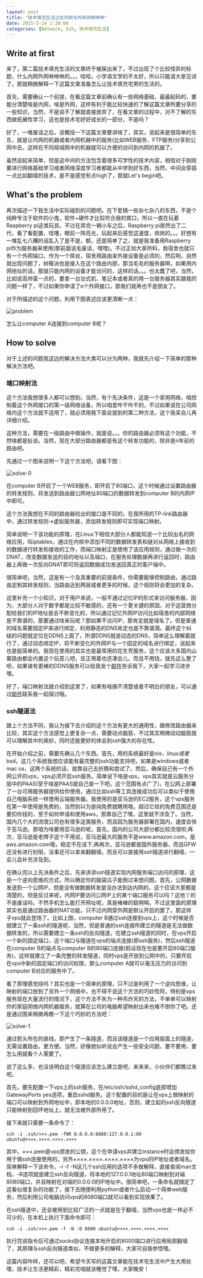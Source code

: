 ```yaml
---
layout: post
title: "技术填充生活之在内网与外网间咻咻咻"
date: 2015-5-24 2:20:00
categories: [Network, Ssh, 技术填充生活]
---
```


## Write at first

来了，第二篇技术填充生活的文章终于被屎出来了，不过出现了个比较怪异的标题，什么内网外网咻咻咻的。。。哈哈，小学语文学的不太好，所以只能请大家见谅了。那就稍微解释一下这篇文章准备怎么让技术填充宅男的生活的。

首先，需要确认一个前提，在看这篇文章前确认有一些网络基础，最最起码的，要能分清楚啥是内网，啥是外网，这样有利于能比较快速的了解这篇文章所要分享的一些知识，当然，不是说不了解就直接放弃了，在看文章的过程中，对不了解的东西做拓展性学习，这也是技术宅好好成长的一部分，不是吗？

好了，一堆废话之后，该概括一下这篇文章要讲啥了，其实，说起来是很简单的东东，就是让内网的机器或者内网机器中的服务(比如WEB服务、FTP服务)分享到公网中去，这样在不同局域网中的机器就可以方便的访问到内网的机器了。

虽然说起来简单，但是这中间的方法包含着很多可学性的技术内容，相信对于刚刚要进行网络基础学习或者网络深度学习者都能从中学到好东西，当然，中间会穿插一点比如翻墙的技术，是不是感觉有点high了，那就Let's begin吧。

## What's the problem

再次描述一下我生活中实际碰到的问题吧。在下爱搞一些杂七杂八的东西，不是个纯粹专注于软件的小鬼，软件+硬件才比较符合我的胃口，所以一直在玩着Raspberry pi这类玩具，不过在弄完一辆小车之后，Raspberry pi居然出了二代，看了看配置，哇噻，眼前一阵亮光，玩起来后感觉这速度，岗岗的。。。好想有一堆乱七八糟的话乱入了是不是，额，还是简单了之，就是我准备用Raspberry pi作为服务器来使用(那前面说毛废话，嘿嘿)。不过正如大家所料，我宿舍也就只有一个外网端口，作为一个屌丝，宿舍用路由来外接设备是必须的，然后咧，自然就出现问题了，树莓派也是接入在这个路由内部，那当毛毛的服务器啊，如果用内网地址的话，那就只能内网的设备才能访问的，这样的话。。。也太蠢了吧，当然，比如说高帅富一点的，要拿一台台式机、笔记本或者真的用一台服务器其实跟我的问题一样了，不过如果你申请了n个外网接口，那我们就再也不是朋友了。

对于所描述的这个问题，利用下图表述应该更清晰一点：

![problem](images/2015-5-23-Tech-give-some-color-to-life-1-problem.png)

怎么让computer A连接到computer B呢？

## How to solve

对于上述的问题我这边的解决方法大类可以分为两种，我就先介绍一下简单的那种解决方法吧。

### 端口映射法

这个方法我想很多人都可以想到，当然，有个先决条件，这是一个家用网络，咱控制着这个外网接口的第一级网络设备，所以咱爱咋干咋干的，不过如果说在公司网络内这个方法就不适用了，就必须用我下面会提到的第二种方法，这个我呆会儿再详细介绍。

这种方法，需要在一级路由中做操作，就是说。。。你的路由器必须有这个功能，不然啥都是扯谈。当然，现在大部分路由器都是有这个转发功能的，除非是n年前的路由吧。

先通过一个图来说明一下这个方法吧，请看下图：

![solve-0](images/2015-5-23-Tech-give-some-color-to-life-1-solve-0.png)

在computer B开启了一个WEB服务，即开启了80端口，这个时候通过设置路由器的转发规则，将发送到路由器公网地址80端口的数据转发到computer B的内网IP中即可。

这个方法我想在不同的路由器给出的接口是不同的，在我所用的TP-link路由器中，通过转发规则->虚拟服务器，添加转发规则即可实现端口映射。

简单说明一下该功能的原理，在Linux下相信大部分人都能知道一个比较出名的网络应用，叫iptables，通过在内核中添加不同的数据转发表和链对从网络上接收到的数据进行转发和接收的工作，而端口映射正是使用了该应用规则，通过做一次的DNAT，改变数据发送的目的地址以及端口，在服务处理数据再进行返回时，路由器上再做一次反向DNAT即可将返回数据成功发送回真正的客户端中。

很简单吧，当然，这是有一个及其重要的前提条件，你需要能够控制路由，通过路由定制其转发规则，当路由达到两层或者更多的时候，这个规则将会更加的复杂。

这里补充一个小知识，对于用户来说，一般不通过记忆IP的形式来访问服务器，因为，大部分人对于数字都是比较不敏感的，还有一个更关键的原因，对于运营商分配给我们的IP地址是会不断变化的，所以通过记忆外网IP访问比如宿舍的内部网络是不靠谱的，那要通过啥来玩呢？那如果不访问IP，那肯定就是域名了。但是普通的域名需要固定IP来进行绑定，利用静态的DNS肯定也是不靠谱滴。最终这个纠结的问题就定位在DDNS上面了，所谓DDNS就是动态的DNS，简单这么理解着就行了，通过动态绑定IP，将不断变化的外网IP与一个固定的域名进行绑定，说起来也是挺简单的。我现在使用的其实也是最常用的花生壳服务，这个应该大多国内山寨路由都会内置这个玩意儿吧，反正用着也还凑会儿，而且不用钱，就先这么整了呗，如果谁有更棒的DDNS服务可以给我发个[邮件][email]告诉我下，大家一起学习进步嘿。

好了，端口映射法就介绍到这里了，如果有啥搞不清楚或者不明白的朋友，可以通过[邮件][email]联系我一起探讨哦。

### ssh隧道法

跟上个方法不同，我认为接下去介绍的这个方法有更大的通用性，跟修改路由器来比较，其实这个方法感觉上更复杂一点，需要动点脑筋，不过其实稍微动动脑筋就可以理解其中的奥妙，同时还能更好的体会到ssh强大的存在性。

在开始介绍之前，需要先确认几个东西。首先，用的系统最好是*nix、linux或者*bsd，这几个系统我想应该能有最完整的ssh功能支持吧，如果是windows或者mac os，这两个系统的话，就靠自己去折腾和尝试了。然后，确保自己有一个外网公开的vps，vps必须开启ssh服务。简单说下啥是vps，vps其实就是云服务分层中的PAAS(至于啥是PAAS就自己查一下吧，这个范围有点广了)，在公网上部署了一台可用服务器提供给你使用，通过比如ssh等工具连接成功后可以类似于使用自己电脑系统一样使用云端服务器。我使用的是亚马逊的EC2服务，这个vps服务在第一年使用是免费的，当然别以为是纯免费就瞎用哦，超过它给的免费范围还是要扣你钱的，至于如何申请和使用aws，那靠自己了嘿，这里就不涉及了。当然，国内几个大的流氓公司也有很多这类服务，而且因为服务器部署在国内，速度会快于亚马逊。那咱为啥要用亚马逊的呢，首先，国内的公司大部分都比较流氓呗;再次，亚马逊是老牌子这个不用说，亚马逊最大的服务不是www.amazon.com，是aws.amazon.com哦，稳定不在话下;再再次，亚马逊都是国外服务器，而且GFW还没有进行封阻，没事还可以拿来翻翻墙，而且可以直接用ssh隧道进行翻墙，一会儿会补充涉及到。

在确认完以上先决条件之后，先来讲讲ssh隧道实现内网服务端口访问的原理，这是一个逆向思维的方式，所以确定你的脑袋瓜子能倒过来想问题。首先，公网数据发送到一个公网IP，但是没有做数据转发是没办法到达内网的，这个应该大家都是清楚的，但是反过来呢，内网IP要访问公网IP上的某个端口服务可以吗？这他丫的不是废话吗，不然手机怎么能打开网址呢，真是棒棒的聪明啊。不过这里面的原理其实也是通过路由器的NAT功能，只不过内网穿外网是默认开启的罢了。那这样子vps就此登场了。比如上图，computer B通过ssh连接到vps上，这个时候是否就建立了一条ssh的隧道呢，当然，但是普通的ssh连接所建立的隧道是无法做数据转发的，所以需要建立一条ssh的反向隧道，在建立ssh隧道的同时，在vps开启一个新的固定端口，这个端口与隧道在vps的端点连接(即ssh服务)，然后ssh隧道在computer B的端点与computer B的80端口连接(假设现在也是要开启80端口服务)，这样就建立了一条完整的转发隧道，同时vps是开放到公网中的，只要开启在vps中新的固定端口的访问权限，那么computer A就可以毫无压力的访问到computer B对应的服务中了。

看了原理感觉绕吗？其实也是一个简单的原理，只不过是利用了一个逆向思维，让映射的端口放到了另外一个网络中，也不得不说这个方法的巧妙性阿，特别是vps服务现在大量流行的情况下，这个方法不失为一种吊炸天的方法，不单单可以映射你的家庭网络内网机器服务，就算在公司的电脑希望映射出来也难不倒你了吧。还是通过图来稍微再瞧一下这个巧妙的方法吧：

![solve-1](images/2015-5-23-Tech-give-some-color-to-life-1-solve-1.png)

通过箭头所在的直线，即产生了一条隧道，而且该隧道是一个应用层面上的隧道，无需设置路由，更方便。当然，好像貌似听说会产生一些安全问题，要不要用，要怎么用就看个人需要了。

说了这么多，也没说明白这个隧道应该怎么建立是吧，来来来，小伙伴们都瞧过来吧。

首先，要先配置一下vps上的ssh服务，在/etc/ssh/sshd_config底部增加GatewayPorts yes选项，重启sshd服务。这个配置的目的是让在vps上做映射的端口可以映射到外网地址中，即本地的0.0.0.0地址，否则，建立起的ssh反向隧道只能映射到回环地址上，就无法被外部所用了。

接下来就只需要一条命令了：

    ssh -i .ssh/×××.pem -fNR 0.0.0.0:8080:127.0.0.1:80 ubuntu@××××.××××.××××.××××
    
其中，×××.pem是vps颁发的公钥，这个在申请vps并建立instance时会颁发给你用于做ssh连接使用的，另外××××.××××.××××.××××为vps的IP地址或者域名。简单解释一下该命令，-i -f -N这几个ssh应用的选项不多做解释，直接查阅man文档，-R选项就是建立ssh反向隧道，将本地的127.0.0.1地址80端口映射到对端8080端口，并且映射在对端的0.0.0.0的IP地址中。很简单吧，一条命名就搞定了这看似很复杂的功能了，接下去随便利用python或者什么启动一个简单web服务，然后利用公司电脑访问vps的8080端口就可以看到实现效果了。

在ssh隧道中，还会被用到比较广泛的一点就是在于翻墙，当然vps也是一样必不可少的，在本机上执行下面命令即可：

    ssh -i .ssh/×××.pem -f -N -D 8000 ubuntu@××××.××××.××××.××××
    
执行完该指令后可通过socks协议连接本地开启的8000端口进行应用局部翻墙了，其原理与ssh反向隧道类似，不做更多的解释，大家可自我参悟嘿。

这篇内容咋样，还可以吧，希望今天写的这篇文章能在技术宅生活中产生大用处嘿，技术让生活更精彩，精彩完咱就该睡觉了嘿，大家晚安！

[email]: allen1989127@gmail.com